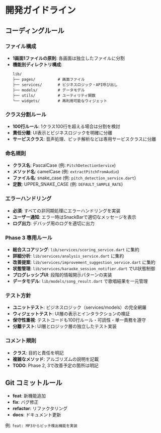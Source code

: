 # 開発ガイドライン

## コーディングルール

### ファイル構成
- **1画面1ファイルの原則**: 各画面は独立したファイルに分割
- **機能別ディレクトリ構成**:
  ```
  lib/
  ├── pages/          # 画面ファイル
  ├── services/       # ビジネスロジック・API呼び出し
  ├── models/         # データモデル
  ├── utils/          # ユーティリティ関数
  └── widgets/        # 再利用可能なウィジェット
  ```

### クラス分割ルール
- **100行ルール**: 1クラス100行を超える場合は分割を検討
- **責任分離**: UI表示とビジネスロジックを明確に分離
- **サービスクラス**: 音声処理、ピッチ解析などは専用サービスクラスに分離

### 命名規則
- **クラス名**: PascalCase (例: `PitchDetectionService`)
- **メソッド名**: camelCase (例: `extractPitchFromAudio`)
- **ファイル名**: snake_case (例: `pitch_detection_service.dart`)
- **定数**: UPPER_SNAKE_CASE (例: `DEFAULT_SAMPLE_RATE`)

### エラーハンドリング
- **必須**: すべての非同期処理にエラーハンドリングを実装
- **ユーザー通知**: エラー時はSnackBarで適切なメッセージを表示
- **ログ出力**: デバッグ用のログを適切に出力

### Phase 3 専用ルール
- **総合スコアリング**: `lib/services/scoring_service.dart` に集約
- **詳細分析**: `lib/services/analysis_service.dart` に集約  
- **改善提案**: `lib/services/improvement_suggestion_service.dart` に集約
- **状態管理**: `lib/services/karaoke_session_notifier.dart` でUI状態制御
- **プログレッシブUI**: 段階的情報開示パターンの実装
- **データモデル**: `lib/models/song_result.dart` で歌唱結果を一元管理

### テスト方針
- **ユニットテスト**: ビジネスロジック（services/models）の完全網羅
- **ウィジェットテスト**: UI層の表示とインタラクションの検証
- **保守性重視**: テストコードも100行ルール・可読性・単一責務を遵守
- **分離テスト**: UI層とロジック層の独立したテスト実装

### コメント規則
- **クラス**: 目的と責任を明記
- **複雑なメソッド**: アルゴリズムの説明を記載
- **TODO**: Phase 2, 3で改善予定の箇所は明記

## Git コミットルール
- **feat**: 新機能追加
- **fix**: バグ修正
- **refactor**: リファクタリング
- **docs**: ドキュメント更新

例: `feat: MP3からピッチ検出機能を実装`